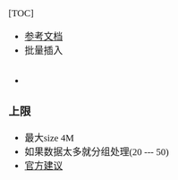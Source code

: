 <span  style="font-family: Simsun,serif; font-size: 17px; ">

[TOC]
- [参考文档](https://blog.csdn.net/huanghanqian/article/details/83177178)
- 批量插入
~~~

~~~
- 

### 上限

- 最大size 4M
- 如果数据太多就分组处理(20 --- 50)
- [官方建议](https://mybatis.org/mybatis-dynamic-sql/docs/insert.html)
~~~

~~~


</span>